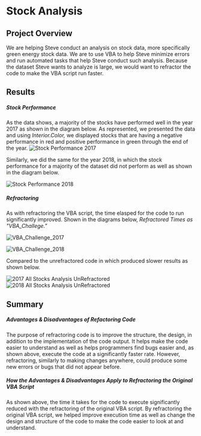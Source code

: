 # Stock Analysis
## Project Overview
We are helping Steve conduct an analysis on stock data, more specifically green energy stock data. We are to use VBA to help Steve minimize errors and run automated tasks that help Steve conduct such analysis. Because the dataset Steve wants to analyze is large, we would want to refractor the code to make the VBA script run faster. 

## Results
##### Stock Performance
As the data shows, a majority of the stocks have performed well in the year 2017 as shown in the diagram below. As represented, we presented the data and using *Interior.Color,* we displayed stocks that are having a negative performance in red and positive performance in green through the end of the year. 
![Stock Performance 2017](https://user-images.githubusercontent.com/107603065/175797977-ef0bf335-eef0-4a84-9912-491b056a150a.png)

Similarly, we did the same for the year 2018, in which the stock performance for a majority of the dataset did not perform as well as shown in the diagram below. 

![Stock Performance 2018](https://user-images.githubusercontent.com/107603065/175798095-badcb84a-de6a-4727-afba-2d5cd8906b22.png)

##### Refractoring
As with refractoring the VBA script, the time elasped for the code to run significantly improved. Shown in the diagrams below, *Refractored Times as "VBA_Challege."* 

![VBA_Challenge_2017](https://user-images.githubusercontent.com/107603065/175798255-788f7110-b036-4464-bb53-c7015b3f82df.png)

![VBA_Challenge_2018](https://user-images.githubusercontent.com/107603065/175798262-f3d2f46a-68d4-4cf1-9d13-cdcf98eeacf0.png)

Compared to the unrefractored code in which produced slower results as shown below.

![2017 All Stocks Analysis UnRefractored](https://user-images.githubusercontent.com/107603065/175798277-f461f857-8514-4289-981b-da7a357ccbe9.png)
![2018 All Stocks Analysis UnRefractored](https://user-images.githubusercontent.com/107603065/175798280-c2603092-08e7-4388-9c26-df9b78341b3a.png)


## Summary
##### Advantages & Disadvantages of Refactoring Code
The purpose of refractoring code is to improve the structure, the design, in addition to the implementation of the code output. It helps make the code easier to understand as well as helps programmers find bugs easier and, as shown above, execute the code at a significantly faster rate. However, refractoring, similarly to making changes anywhere, could produce some new errors or bugs that did not appear before.


##### How the Advantages & Disadvantages Apply to Refractoring the Original VBA Script
As shown above, the time it takes for the code to execute significantly reduced with the refractoring of the original VBA script. By refractoring the original VBA script, we helped improve execution time as well as change the design and structure of the code to make the code easier to look at and understand. 

